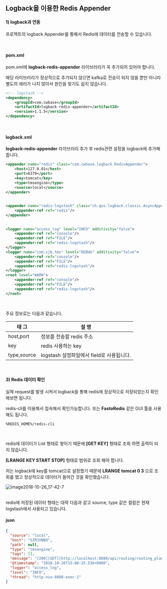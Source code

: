 ## Logback을 이용한 Redis Appender

#### 1) logback과 연동
프로젝트의 logback Appender를 통해서 Redis에 데이터를 전송할 수 있습니다.

</br>

#### pom.xml
pom.xml에 **logback-redis-appender** 라이브러리가 꼭 추가되어 있어야 합니다. 

해당 라이브러리가 정상적으로 추가되지 않으면 kafka로 전송이 되지 않을 뿐만 아니라 별도의 에러가 나지 않아서 원인을 찾기도 쉽지 않습니다.

``` xml
<!-- logstash -->
<dependency>
    <groupId>com.cwbase</groupId>
    <artifactId>logback-redis-appender</artifactId>
    <version>1.1.5</version>
</dependency>
``` 
</br>

#### logback.xml
**logback-redis-appender** 라이브러리 추가 후 redis관련 설정을 logback에 추가해 줍니다.

``` xml
<appender name="redis" class="com.cwbase.logback.RedisAppender">
    <host>127.0.01</host>
    <port>6379</port>
    <key>tomcat</key>
    <type>tmsengine</type>
    <source>local</source>
</appender>
 
 
<appender name="redis-logstash" class="ch.qos.logback.classic.AsyncAppender">
    <appender-ref ref="redis"/>
</appender>
 
 
<logger name="access_log" level="INFO" additivity="false">
    <appender-ref ref="console"/>
    <appender-ref ref="FILE"/>
    <appender-ref ref="redis-logstash"/>
</logger>
<logger name="com.sjb.tms" level="DEBUG" additivity="false">
    <appender-ref ref="console"/>
    <appender-ref ref="FILE"/>
    <appender-ref ref="redis-logstash"/>
</logger>
<root level="WARN">
    <appender-ref ref="console"/>
    <appender-ref ref="FILE"/>
    <appender-ref ref="redis-logstash"/>
</root>
``` 

</br>

주요 정보로는 다음과 같습니다.

|태 그|설 명|
|------|---|
|host,port|정보를 전송할 redis 주소|
|key|redis 사용하는 key|
|type,source|logstash 설정파일에서 field로 사용됩니다.|

</br>

#### 3) Redis 데이터 확인

실제 request를 발생 시켜서 logback을 통해 redis에 정상적으로 저장되었는지 확인해보면 됩니다.

redis-cli를 이용해서 접속해서 확인가능합니다. 또는 **FastoRedis** 같은 GUI 툴을 사용해도 됩니다.

``` config
%REDIS_HOME%/redis-cli
```

</br>

redis에 데이터가 List 형태로 쌓이기 때문에 **[GET KEY]** 형태로 조회 하면 출력이 되지 않습니다.

**[LRANGE KEY START STOP]** 형태로 범위로 조회 해야 합니다.

저는 logback에 key를 tomcat으로 설정했기 때문에 **LRANGE tomcat 0 3** 으로 조회를 했고 정상적으로 데이터가 들어간 것을 확인했습니다.

![image2018-10-26_17-42-7](https://user-images.githubusercontent.com/7076334/60695976-c1c10b00-9f1e-11e9-9768-7131357960a0.png)

</br>
redis에 저장된 데이터 형태는 대략 다음과 같고 source, type 같은 컬럼은 현재 logstash에서 사용되고 있습니다.

#### json
``` json
{
  "source": "local",
  "host": "SIMJUNBO",
  "path": null,
  "type": "tmsengine",
  "tags": [],
  "message": "[200][GET][http://localhost:8080/api/routing/routing_plans][0:0:0:0:0:0:0:1][message={test2}][accept-language={ko-KR,ko;q=0.9,en-US;q=0.8,en;q=0.7}&cookie={SCOUTER=xv5ev5sj7a4qq; Idea-8ec0b4c3=f7759d29-a224-42b0-8d0f-e11a3f6ef968}&host={localhost:8080}&upgrade-insecure-requests={1}&connection={keep-alive}&accept-encoding={gzip, deflate, br}&user-agent={Mozilla/5.0 (Windows NT 10.0; Win64; x64) AppleWebKit/537.36 (KHTML, like Gecko) Chrome/69.0.3497.100 Safari/537.36}&accept={text/html,application/xhtml+xml,application/xml;q=0.9,image/webp,image/apng,*/*;q=0.8}][][4][test2]",
  "@timestamp": "2018-10-26T15:08:25.536+0900",
  "logger": "access_log",
  "level": "INFO",
  "thread": "http-nio-8080-exec-1"
}
``` 
